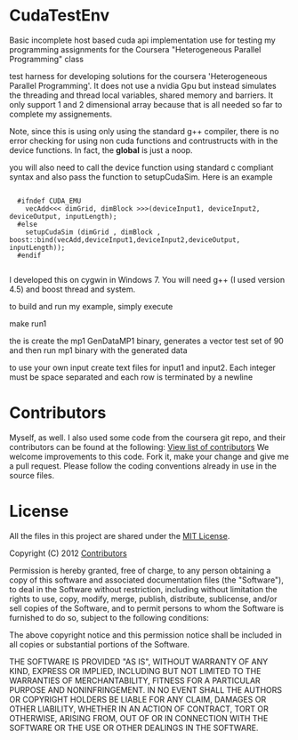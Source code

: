 CudaTestEnv
===========

Basic incomplete host based cuda api implementation use for testing my programming assignments for the Coursera "Heterogeneous Parallel Programming" class

test harness for developing solutions for the coursera 'Heterogeneous Parallel Programming'. It does not use a nvidia Gpu but instead simulates the threading and thread local variables, shared memory and barriers. It only support 1 and 2 dimensional array because that is all needed so far to complete my assignements.


Note, since this is using only using the standard g++ compiler, there is no error checking for using non cuda functions and contrustructs with in the device functions. In fact, the __global__ is just a noop.

you will also need to call the device function using standard c compliant syntax and also pass the function to setupCudaSim. Here is an example 

<pre><code>
  #ifndef CUDA_EMU
    vecAdd<<< dimGrid, dimBlock >>>(deviceInput1, deviceInput2, deviceOutput, inputLength);
  #else 
    setupCudaSim (dimGrid , dimBlock , boost::bind(vecAdd,deviceInput1,deviceInput2,deviceOutput, inputLength));
  #endif
 </code></pre>

I developed this on cygwin in Windows 7. You will need g++  (I used version 4.5) and boost thread and system.


to build and run my example, simply execute 

make run1

the is create the mp1 GenDataMP1 binary, generates a vector test set of 90 and then run mp1 binary with the generated data



to use your own input create text files for input1 and input2. Each integer must be space separated and each row is terminated by a newline

Contributors 
============

Myself, as well. I also used some code from the coursera git repo, and their contributors can be found at the following: 
[View list of contributors](https://github.com/ashwin/coursera-heterogeneous/contributors)
We welcome improvements to this code. Fork it, make your change and give me a pull request. Please follow the coding conventions already in use in the source files.


License
=======

All the files in this project are shared under the [MIT License](http://opensource.org/licenses/mit-license.php).

Copyright (C) 2012 [Contributors](https://github.com/ashwin/coursera-heterogeneous/contributors)

Permission is hereby granted, free of charge, to any person obtaining a copy of this software and associated documentation files (the "Software"), to deal in the Software without restriction, including without limitation the rights to use, copy, modify, merge, publish, distribute, sublicense, and/or sell copies of the Software, and to permit persons to whom the Software is furnished to do so, subject to the following conditions:

The above copyright notice and this permission notice shall be included in all copies or substantial portions of the Software.

THE SOFTWARE IS PROVIDED "AS IS", WITHOUT WARRANTY OF ANY KIND, EXPRESS OR IMPLIED, INCLUDING BUT NOT LIMITED TO THE WARRANTIES OF MERCHANTABILITY, FITNESS FOR A PARTICULAR PURPOSE AND NONINFRINGEMENT. IN NO EVENT SHALL THE AUTHORS OR COPYRIGHT HOLDERS BE LIABLE FOR ANY CLAIM, DAMAGES OR OTHER LIABILITY, WHETHER IN AN ACTION OF CONTRACT, TORT OR OTHERWISE, ARISING FROM, OUT OF OR IN CONNECTION WITH THE SOFTWARE OR THE USE OR OTHER DEALINGS IN THE SOFTWARE.
